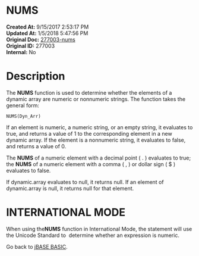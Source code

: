 # NUMS

**Created At:** 9/15/2017 2:53:17 PM  
**Updated At:** 1/5/2018 5:47:56 PM  
**Original Doc:** [277003-nums](https://docs.jbase.com/36868-jbase-basic/277003-nums)  
**Original ID:** 277003  
**Internal:** No  


# Description

The **NUMS** function is used to determine whether the elements of a dynamic array are numeric or nonnumeric strings. The function takes the general form:

```
NUMS(Dyn_Arr)
```

If an element is numeric, a numeric string, or an empty string, it evaluates to true, and returns a value of 1 to the corresponding element in a new dynamic array. If the element is a nonnumeric string, it evaluates to false, and returns a value of 0.

The **NUMS** of a numeric element with a decimal point ( . ) evaluates to true; the **NUMS** of a numeric element with a comma ( , ) or dollar sign ( $ ) evaluates to false.

If dynamic.array evaluates to null, it returns null. If an element of dynamic.array is null, it returns null for that element.

# **INTERNATIONAL MODE**

When using the**NUMS** function in International Mode, the statement will use the Unicode Standard to  determine whether an expression is numeric.



Go back to [jBASE BASIC](./../jbase-basic-programmers-reference-guide).
